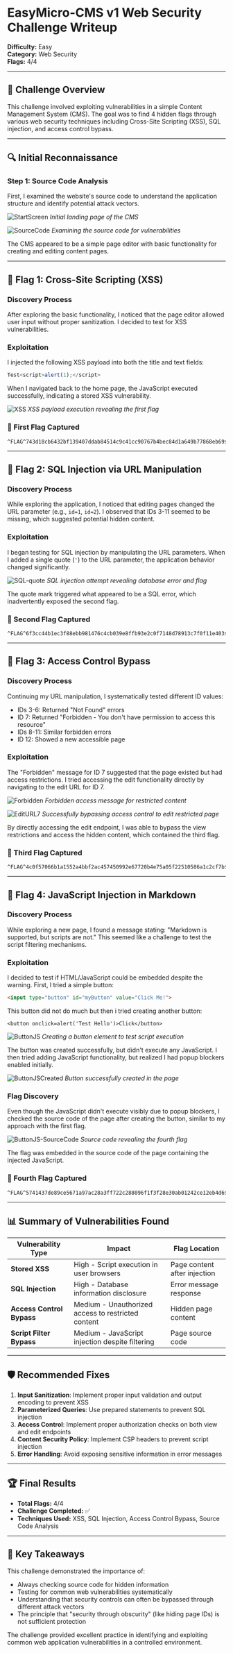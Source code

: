 # EasyMicro-CMS v1 Web Security Challenge Writeup

**Difficulty:** Easy  
**Category:** Web Security  
**Flags:** 4/4  

---

## 🎯 Challenge Overview

This challenge involved exploiting vulnerabilities in a simple Content Management System (CMS). The goal was to find 4 hidden flags through various web security techniques including Cross-Site Scripting (XSS), SQL injection, and access control bypass.

---

## 🔍 Initial Reconnaissance

### Step 1: Source Code Analysis
First, I examined the website's source code to understand the application structure and identify potential attack vectors.

![StartScreen](StartScreen.png)
*Initial landing page of the CMS*

![SourceCode](SourceCode.png)
*Examining the source code for vulnerabilities*

The CMS appeared to be a simple page editor with basic functionality for creating and editing content pages.

---

## 🚩 Flag 1: Cross-Site Scripting (XSS)

### Discovery Process
After exploring the basic functionality, I noticed that the page editor allowed user input without proper sanitization. I decided to test for XSS vulnerabilities.

### Exploitation
I injected the following XSS payload into both the title and text fields:
```javascript
Test<script>alert(1);</script>
```

When I navigated back to the home page, the JavaScript executed successfully, indicating a stored XSS vulnerability.

![XSS](XSS.png)
*XSS payload execution revealing the first flag*

### 🏁 First Flag Captured
```
^FLAG^743d18cb6432bf139407ddab84514c9c41cc90767b4bec84d1a649b77868eb69$FLAG$
```

---

## 🚩 Flag 2: SQL Injection via URL Manipulation

### Discovery Process
While exploring the application, I noticed that editing pages changed the URL parameter (e.g., `id=1`, `id=2`). I observed that IDs 3-11 seemed to be missing, which suggested potential hidden content.

### Exploitation
I began testing for SQL injection by manipulating the URL parameters. When I added a single quote (`'`) to the URL parameter, the application behavior changed significantly.

![SQL-quote](SQL-qoute.png)
*SQL injection attempt revealing database error and flag*

The quote mark triggered what appeared to be a SQL error, which inadvertently exposed the second flag.

### 🏁 Second Flag Captured
```
^FLAG^6f3cc44b1ec3f88ebb981476c4cb039e8ffb93e2c0f7148d78913c7f0f11e403$FLAG$
```

---

## 🚩 Flag 3: Access Control Bypass

### Discovery Process
Continuing my URL manipulation, I systematically tested different ID values:
- IDs 3-6: Returned "Not Found" errors
- ID 7: Returned "Forbidden - You don't have permission to access this resource"
- IDs 8-11: Similar forbidden errors
- ID 12: Showed a new accessible page

### Exploitation
The "Forbidden" message for ID 7 suggested that the page existed but had access restrictions. I tried accessing the edit functionality directly by navigating to the edit URL for ID 7.

![Forbidden](Forbidden.png)
*Forbidden access message for restricted content*

![EditURL7](EditURL7.png)
*Successfully bypassing access control to edit restricted page*

By directly accessing the edit endpoint, I was able to bypass the view restrictions and access the hidden content, which contained the third flag.

### 🏁 Third Flag Captured
```
^FLAG^4c0f57066b1a1552a4bbf2ac457450992e67720b4e75a05f22510586a1c2cf7b$FLAG$
```

---

## 🚩 Flag 4: JavaScript Injection in Markdown

### Discovery Process
While exploring a new page, I found a message stating: "Markdown is supported, but scripts are not." This seemed like a challenge to test the script filtering mechanisms.

### Exploitation
I decided to test if HTML/JavaScript could be embedded despite the warning. First, I tried a simple button:
```html
<input type="button" id="myButton" value="Click Me!">
```
This button did not do much but then i tried creating another button:
```
<button onclick=alert('Test Hello')>Click</button>
```

![ButtonJS](ButtonJS.png)
*Creating a button element to test script execution*

The button was created successfully, but didn't execute any JavaScript. I then tried adding JavaScript functionality, but realized I had popup blockers enabled initially.

![ButtonJSCreated](ButtonJSCreated.png)
*Button successfully created in the page*

### Flag Discovery
Even though the JavaScript didn't execute visibly due to popup blockers, I checked the source code of the page after creating the button, similar to my approach with the first flag.

![ButtonJS-SourceCode](ButtonJS-SourceCode.png)
*Source code revealing the fourth flag*

The flag was embedded in the source code of the page containing the injected JavaScript.

### 🏁 Fourth Flag Captured
```
^FLAG^5741437de89ce5671a97ac28a3ff722c288096f1f3f28e30ab01242ce12eb4d6$FLAG$
```

---

## 📊 Summary of Vulnerabilities Found

| Vulnerability Type | Impact | Flag Location |
|-------------------|--------|---------------|
| **Stored XSS** | High - Script execution in user browsers | Page content after injection |
| **SQL Injection** | High - Database information disclosure | Error message response |
| **Access Control Bypass** | Medium - Unauthorized access to restricted content | Hidden page content |
| **Script Filter Bypass** | Medium - JavaScript injection despite filtering | Page source code |

---

## 🛡️ Recommended Fixes

1. **Input Sanitization**: Implement proper input validation and output encoding to prevent XSS
2. **Parameterized Queries**: Use prepared statements to prevent SQL injection
3. **Access Control**: Implement proper authorization checks on both view and edit endpoints
4. **Content Security Policy**: Implement CSP headers to prevent script injection
5. **Error Handling**: Avoid exposing sensitive information in error messages

---

## 🏆 Final Results
- **Total Flags:** 4/4
- **Challenge Completed:** ✅
- **Techniques Used:** XSS, SQL Injection, Access Control Bypass, Source Code Analysis

---

## 📝 Key Takeaways

This challenge demonstrated the importance of:
- Always checking source code for hidden information
- Testing for common web vulnerabilities systematically
- Understanding that security controls can often be bypassed through different attack vectors
- The principle that "security through obscurity" (like hiding page IDs) is not sufficient protection

The challenge provided excellent practice in identifying and exploiting common web application vulnerabilities in a controlled environment.
